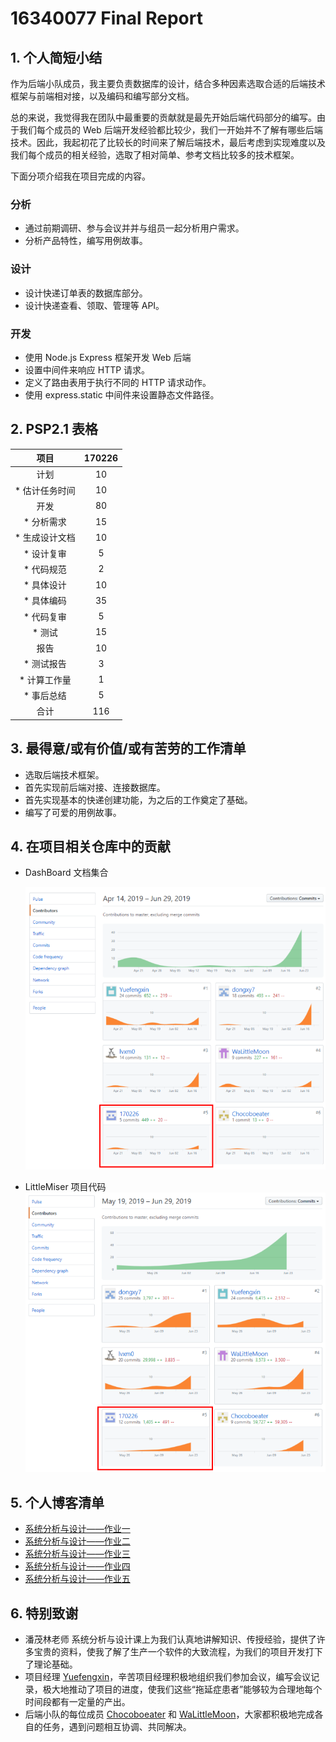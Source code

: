 # 16340077 Final Report
## 1. 个人简短小结
作为后端小队成员，我主要负责数据库的设计，结合多种因素选取合适的后端技术框架与前端相对接，以及编码和编写部分文档。  

总的来说，我觉得我在团队中最重要的贡献就是最先开始后端代码部分的编写。由于我们每个成员的 Web 后端开发经验都比较少，我们一开始并不了解有哪些后端技术。因此，我起初花了比较长的时间来了解后端技术，最后考虑到实现难度以及我们每个成员的相关经验，选取了相对简单、参考文档比较多的技术框架。

下面分项介绍我在项目完成的内容。

### 分析
- 通过前期调研、参与会议并并与组员一起分析用户需求。
- 分析产品特性，编写用例故事。

### 设计
- 设计快递订单表的数据库部分。
- 设计快递查看、领取、管理等 API。

### 开发
- 使用 Node.js Express 框架开发 Web 后端
- 设置中间件来响应 HTTP 请求。
- 定义了路由表用于执行不同的 HTTP 请求动作。
- 使用 express.static 中间件来设置静态文件路径。

## 2. PSP2.1 表格
|      项目      | 170226 | 
| :------------: | :--: | 
|      计划      |    10    |
| * 估计任务时间 |    10    |  
|      开发      |  80    | 
|   * 分析需求   |   15    |
| * 生成设计文档 |   10    |
|   * 设计复审   |   5    |
|   * 代码规范   |    2    |
|   * 具体设计   |   10    | 
|    * 具体编码    |  35    | 
|   * 代码复审   |   5    |  
|    * 测试      |   15   |
|    报告        |   10    | 
|   * 测试报告   |   3   | 
|  * 计算工作量  |   1   | 
|  * 事后总结    |   5    | 
|      合计      |   116    | 

## 3. 最得意/或有价值/或有苦劳的工作清单
- 选取后端技术框架。
- 首先实现前后端对接、连接数据库。
- 首先实现基本的快递创建功能，为之后的工作奠定了基础。
- 编写了可爱的用例故事。

## 4. 在项目相关仓库中的贡献
- DashBoard 文档集合
  
  ![contribution](../../images/contribution.png)

- LittleMiser 项目代码  
  ![contribution](../../images/contribution1.png)

## 5. 个人博客清单
- [系统分析与设计——作业一](https://170226.github.io/2019/03/14/%E7%B3%BB%E7%BB%9F%E5%88%86%E6%9E%90%E4%B8%8E%E8%AE%BE%E8%AE%A1%E2%80%94%E2%80%94%E4%BD%9C%E4%B8%9A%E4%B8%80/#more)
- [系统分析与设计——作业二](https://170226.github.io/2019/03/28/%E7%B3%BB%E7%BB%9F%E5%88%86%E6%9E%90%E4%B8%8E%E8%AE%BE%E8%AE%A1%E2%80%94%E2%80%94%E4%BD%9C%E4%B8%9A%E4%BA%8C/#more)
- [系统分析与设计——作业三](https://170226.github.io/2019/04/14/%E7%B3%BB%E7%BB%9F%E5%88%86%E6%9E%90%E4%B8%8E%E8%AE%BE%E8%AE%A1%E2%80%94%E2%80%94%E4%BD%9C%E4%B8%9A%E4%B8%89/#more)
- [系统分析与设计——作业四](https://170226.github.io/2019/05/24/%E7%B3%BB%E7%BB%9F%E5%88%86%E6%9E%90%E4%B8%8E%E8%AE%BE%E8%AE%A1%E2%80%94%E2%80%94%E4%BD%9C%E4%B8%9A%E5%9B%9B/#more)
- [系统分析与设计——作业五](https://170226.github.io/2019/05/26/%E7%B3%BB%E7%BB%9F%E5%88%86%E6%9E%90%E4%B8%8E%E8%AE%BE%E8%AE%A1%E2%80%94%E2%80%94%E4%BD%9C%E4%B8%9A%E4%BA%94/#more)

## 6. 特别致谢
- 潘茂林老师 系统分析与设计课上为我们认真地讲解知识、传授经验，提供了许多宝贵的资料，使我了解了生产一个软件的大致流程，为我们的项目开发打下了理论基础。
- 项目经理 [Yuefengxin](https://github.com/Yuefengxin)，辛苦项目经理积极地组织我们参加会议，编写会议记录，极大地推动了项目的进度，使我们这些“拖延症患者”能够较为合理地每个时间段都有一定量的产出。
- 后端小队的每位成员 [Chocoboeater](https://github.com/Chocoboeater) 和 [WaLittleMoon](https://github.com/WaLittleMoon)，大家都积极地完成各自的任务，遇到问题相互协调、共同解决。